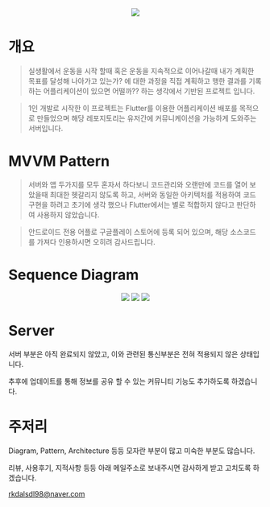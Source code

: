 <div align="center">
  <img src="https://img.shields.io/badge/flutter-02569B?style=for-the-badge&logo=flutter&logoColor=white">
</div>

# 개요  

>실생활에서 운동을 시작 할때 혹은 운동을 지속적으로 이어나갈때 내가 계획한 목표를 달성해 나아가고 있는가? 에 대한 과정을 직접 계획하고 행한 결과를 기록하는 어플리케이션이 있으면 어떨까?? 하는 생각에서 기반된 프로젝트 입니다.  
    
>1인 개발로 시작한 이 프로젝트는 Flutter를 이용한 어플리케이션 배포를 목적으로 만들었으며 해당 레포지토리는 유저간에 커뮤니케이션을 가능하게 도와주는 서버입니다.  

# MVVM Pattern  
  
>서버와 앱 두가지를 모두 혼자서 하다보니 코드관리와 오랜만에 코드를 열어 보았을때 최대한 헷갈리지 않도록 하고, 서버와 동일한 아키텍처를 적용하여 코드 구현을 하려고 초기에 생각 했으나 Flutter에서는 별로 적합하지 않다고 판단하여 사용하지 않았습니다.  

>안드로이드 전용 어플로 구글플레이 스토어에 등록 되어 있으며, 해당 소스코드를 가져다 인용하시면 오히려 감사드립니다.  

# Sequence Diagram  

<div align="center">
  <img src="https://github.com/rkdalsdl98/healthyou-server/assets/77562358/bae23c1a-1e96-40f4-82e6-5ffbf6f41140">
  <img src="https://github.com/rkdalsdl98/healthyou-server/assets/77562358/333640b0-62f6-4fbb-8efb-d2c69f19629d">
  <img src="https://github.com/rkdalsdl98/healthyou-server/assets/77562358/a4165bff-47d3-4849-ae53-9b28bbccc040">
</div>

#  Server  

서버 부분은 아직 완료되지 않았고, 이와 관련된 통신부분은 전혀 적용되지 않은 상태입니다.  

추후에 업데이트를 통해 정보를 공유 할 수 있는 커뮤니티 기능도 추가하도록 하겠습니다.  

# 주저리  

Diagram, Pattern, Architecture 등등 모자란 부분이 많고 미숙한 부분도 많습니다.  

리뷰, 사용후기, 지적사항 등등 아래 메일주소로 보내주시면 감사하게 받고 고치도록 하겠습니다.  

rkdalsdl98@naver.com